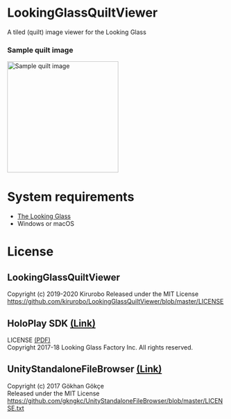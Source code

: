 # LookingGlassQuiltViewer
A tiled (quilt) image viewer for the Looking Glass

### Sample quilt image
<img src="https://github.com/kirurobo/LookingGlassQuiltViewer/blob/master/Assets/StreamingAssets/example01.png" width="256" alt="Sample quilt image">

# System requirements
- [The Looking Glass](https://lookingglassfactory.com/)
- Windows or macOS


# License

## LookingGlassQuiltViewer
Copyright (c) 2019-2020 Kirurobo
Released under the MIT License  
https://github.com/kirurobo/LookingGlassQuiltViewer/blob/master/LICENSE


## HoloPlay SDK [(Link)](https://docs.lookingglassfactory.com/Unity/)
LICENSE 
[(PDF)](https://github.com/kirurobo/LookingGlassQuiltViewer/blob/master/Assets/HoloPlay/License.pdf)  
Copyright 2017-18 Looking Glass Factory Inc. All rights reserved.

## UnityStandaloneFileBrowser [(Link)](https://github.com/gkngkc/UnityStandaloneFileBrowser)
Copyright (c) 2017 Gökhan Gökçe  
Released under the MIT License  
https://github.com/gkngkc/UnityStandaloneFileBrowser/blob/master/LICENSE.txt  
